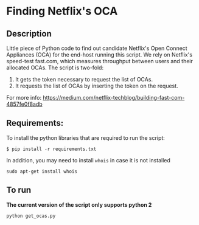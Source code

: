 # Finding Netflix's OCA
## Description
Little piece of Python code to find out candidate Netflix's Open Connect Appliances (OCA) for the end-host running this script.
We rely on Netflix's speed-test fast.com, which measures throughput between users and their allocated OCAs.
The script is two-fold: 
1. It gets the token necessary to request the list of OCAs.  
2. It requests the list of OCAs by inserting the token on the request.

For more info: https://medium.com/netflix-techblog/building-fast-com-4857fe0f8adb

## Requirements:
To install the python libraries that are required to run the script:
```
$ pip install -r requirements.txt
```

In addition, you may need to install ```whois``` in case it is not installed

```
sudo apt-get install whois
```

## To run

**The current version of the script only supports python 2**

```
python get_ocas.py
```

